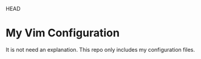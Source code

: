  HEAD
# My Vim Configuration

It is not need an explanation. This repo only includes my configuration files.
